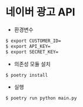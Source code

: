 # 네이버 광고 API

* 환경변수

```sh
$ export CUSTOMER_ID=
$ export API_KEY=
$ export SECRET_KEY=
```

* 의존성 모듈 설치

```sh
$ poetry install
```

* 실행

```sh
$ poetry run python main.py
```
